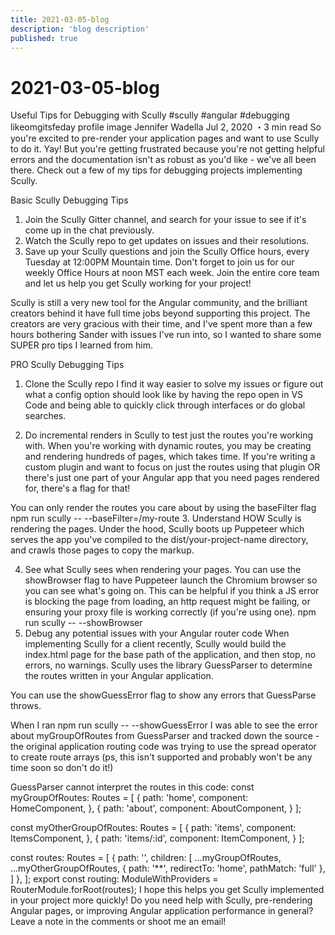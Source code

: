 ```yaml
---
title: 2021-03-05-blog
description: 'blog description'
published: true
---
```


# 2021-03-05-blog
Useful Tips for Debugging with Scully
#scully #angular #debugging
likeomgitsfeday profile image
Jennifer Wadella
Jul 2, 2020 ・3 min read
So you're excited to pre-render your application pages and want to use Scully to do it. Yay! But you're getting frustrated because you're not getting helpful errors and the documentation isn't as robust as you'd like - we've all been there. Check out a few of my tips for debugging projects implementing Scully.

Basic Scully Debugging Tips
1. Join the Scully Gitter channel, and search for your issue to see if it's come up in the chat previously.
2. Watch the Scully repo to get updates on issues and their resolutions.
3. Save up your Scully questions and join the Scully Office hours, every Tuesday at 12:00PM Mountain time.
Don't forget to join us for our weekly Office Hours at noon MST each week. Join the entire core team and let us help you get Scully working for your project!

Scully is still a very new tool for the Angular community, and the brilliant creators behind it have full time jobs beyond supporting this project. The creators are very gracious with their time, and I've spent more than a few hours bothering Sander with issues I've run into, so I wanted to share some SUPER pro tips I learned from him.

PRO Scully Debugging Tips
1. Clone the Scully repo
I find it way easier to solve my issues or figure out what a config option should look like by having the repo open in VS Code and being able to quickly click through interfaces or do global searches.

2. Do incremental renders in Scully to test just the routes you're working with.
When you're working with dynamic routes, you may be creating and rendering hundreds of pages, which takes time. If you're writing a custom plugin and want to focus on just the routes using that plugin OR there's just one part of your Angular app that you need pages rendered for, there's a flag for that!

You can only render the routes you care about by using the baseFilter flag
npm run scully -- --baseFilter=/my-route
3. Understand HOW Scully is rendering the pages.
Under the hood, Scully boots up Puppeteer which serves the app you've compiled to the dist/your-project-name directory, and crawls those pages to copy the markup.

4. See what Scully sees when rendering your pages.
You can use the showBrowser flag to have Puppeteer launch the Chromium browser so you can see what's going on. This can be helpful if you think a JS error is blocking the page from loading, an http request might be failing, or ensuring your proxy file is working correctly (if you're using one).
npm run scully -- --showBrowser
5. Debug any potential issues with your Angular router code
When implementing Scully for a client recently, Scully would build the index.html page for the base path of the application, and then stop, no errors, no warnings. Scully uses the library GuessParser to determine the routes written in your Angular application.

You can use the showGuessError flag to show any errors that GuessParse throws.

When I ran
npm run scully -- --showGuessError
I was able to see the error about myGroupOfRoutes from GuessParser and tracked down the source - the original application routing code was trying to use the spread operator to create route arrays (ps, this isn't supported and probably won't be any time soon so don't do it!)

GuessParser cannot interpret the routes in this code:
const myGroupOfRoutes: Routes = [
    {
        path: 'home',
        component: HomeComponent,
    },
    {
        path: 'about',
        component: AboutComponent,
    }
];

const myOtherGroupOfRoutes: Routes = [
    {
        path: 'items',
        component: ItemsComponent,
    },
    {
        path: 'items/:id',
        component: ItemComponent,
    }
];

const routes: Routes = [
    {
        path: '',
        children: [
            ...myGroupOfRoutes,
            ...myOtherGroupOfRoutes,
            {
                path: '**',
                redirectTo: 'home',
                pathMatch: 'full'
            },
        ]
    },
];
export const routing: ModuleWithProviders = RouterModule.forRoot(routes);
I hope this helps you get Scully implemented in your project more quickly! Do you need help with Scully, pre-rendering Angular pages, or improving Angular application performance in general? Leave a note in the comments or shoot me an email!
